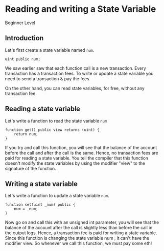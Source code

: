 # Reading and writing a State Variable
Beginner Level

## Introduction
Let's first create a state variable named `num`.

```
uint public num;
```

We saw earlier saw that each function call is a new transaction. Every transaction has a transaction fees. To write or update a state variable you need to send a transaction & pay the fees.

On the other hand, you can read state variables, for free, without any transaction fee.

## Reading a state variable
Let's write a function to read the state variable `num`

```
function get() public view returns (uint) {
    return num;
}
```

If you try and call this function, you will see that the balance of the account before the call and after the call is the same. Hence, no transaction fees are paid for reading a state variable. You tell the compiler that this function doesn't modify the state variables by using the modifier "view" to the signature of the function.

## Writing a state variable

Let's write a function to update a state variable `num`.

```
function set(uint _num) public {
    num = _num;
}
```

Now go on and call this with an unsigned int parameter, you will see that the balance of the account after the call is slightly less than before the call in the output logs. Hence, a transaction fee is paid for writing a state variable. Since this function is changing the state variable num , it can't have the modifier view. So whenever we call this function, we must pay some eth!